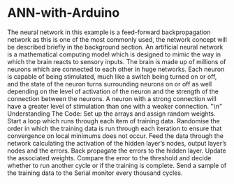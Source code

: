 # ANN-with-Arduino
 The neural network in this example is a feed-forward backpropagation network as this is one of the most commonly used, the network concept will be described briefly in the background section.
 An artificial neural network is a mathematical computing model which is designed to mimic the way in which the brain reacts to sensory inputs. The brain is made up of millions of neurons which are connected to each other in huge networks. Each neuron is capable of being stimulated, much like a switch being turned on or off, and the state of the neuron turns surrounding neurons on or off as well depending on the level of activation of the neuron and the strength of the connection between the neurons. A neuron with a strong connection will have a greater level of stimulation than one with a weaker connection.
"\n" Understanding The Code:
 Set up the arrays and assign random weights.
 Start a loop which runs through each item of training data.
 Randomise the order in which the training data is run through each iteration to ensure that convergence on local minimums does not occur.
 Feed the data through the network calculating the activation of the hidden layer’s nodes, output layer’s nodes and the errors.
 Back propagate the errors to the hidden layer.
 Update the associated weights.
 Compare the error to the threshold and decide whether to run another cycle or if the training is complete.
 Send a sample of the training data to the Serial monitor every thousand cycles.
